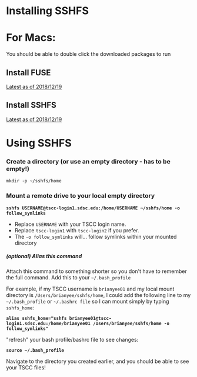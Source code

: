 # Installing SSHFS

# For Macs:

You should be able to double click the downloaded packages to run

## Install FUSE

[Latest as of 2018/12/19](https://github.com/osxfuse/osxfuse/releases/download/osxfuse-3.8.2/osxfuse-3.8.2.dmg)

## Install SSHFS

[Latest as of 2018/12/19](https://github.com/osxfuse/sshfs/releases/download/osxfuse-sshfs-2.5.0/sshfs-2.5.0.pkg)

# Using SSHFS

### Create a directory (or use an empty directory - has to be empty!)

```mkdir -p ~/sshfs/home```

### Mount a remote drive to your local empty directory

**```sshfs USERNAME@tscc-login1.sdsc.edu:/home/USERNAME ~/sshfs/home -o follow_symlinks```**

- Replace ```USERNAME``` with your TSCC login name. 
- Replace ```tscc-login1``` with ```tscc-login2``` if you prefer.
- The ```-o follow_symlinks``` will... follow symlinks within your mounted directory


##### (optional) Alias this command

Attach this command to something shorter so you don't have to remember the full command. Add this to your 
```~/.bash_profile```

For example, if my TSCC username is ```brianyee01``` and my local mount directory is ```/Users/brianyee/sshfs/home```, 
I could add the following line to my ```~/.bash_profile``` or ```~/.bashrc file``` so I can mount simply by typing ```sshfs_home```:

**```alias sshfs_home="sshfs brianyee01@tscc-login1.sdsc.edu:/home/brianyee01 /Users/brianyee/sshfs/home -o follow_symlinks"```**

"refresh" your bash profile/bashrc file to see changes:

**```source ~/.bash_profile```**

Navigate to the directory you created earlier, and you should be able to see your TSCC files!